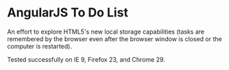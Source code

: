 AngularJS To Do List
====================

An effort to explore HTML5's new local storage capabilities (tasks are remembered by the browser even after the browser window is closed or the computer is restarted). 

Tested successfully on IE 9, Firefox 23, and Chrome 29.   
